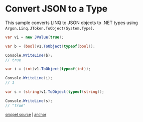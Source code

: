 # Convert JSON to a Type

This sample converts LINQ to JSON objects to .NET types using `Argon.Linq.JToken.ToObject(System.Type)`.

<!-- snippet: ToObjectType -->
<a id='snippet-toobjecttype'></a>
```cs
var v1 = new JValue(true);

var b = (bool)v1.ToObject(typeof(bool));

Console.WriteLine(b);
// true

var i = (int)v1.ToObject(typeof(int));

Console.WriteLine(i);
// 1

var s = (string)v1.ToObject(typeof(string));

Console.WriteLine(s);
// "True"
```
<sup><a href='/src/Tests/Documentation/Samples/Linq/ToObjectType.cs#L35-L52' title='Snippet source file'>snippet source</a> | <a href='#snippet-toobjecttype' title='Start of snippet'>anchor</a></sup>
<!-- endSnippet -->

